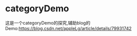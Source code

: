 # categoryDemo
这是一个categoryDemo的探究,辅助blog的Demo:https://blog.csdn.net/appleLg/article/details/79931742
